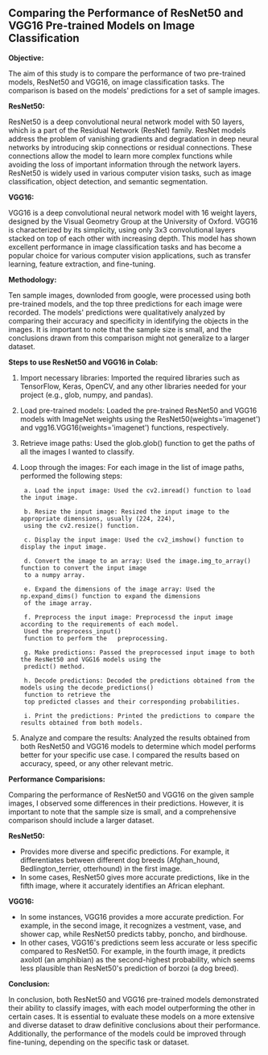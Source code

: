## Comparing the Performance of ResNet50 and VGG16 Pre-trained Models on Image Classification ##

**Objective:**

The aim of this study is to compare the performance of two pre-trained models, ResNet50 and VGG16, on image classification tasks. The comparison is based on the models' predictions for a set of sample images.

**ResNet50:**

ResNet50 is a deep convolutional neural network model with 50 layers, which is a part of the Residual Network (ResNet) family. ResNet models address the problem of vanishing gradients and degradation in deep neural networks by introducing skip connections or residual connections. These connections allow the model to learn more complex functions while avoiding the loss of important information through the network layers. ResNet50 is widely used in various computer vision tasks, such as image classification, object detection, and semantic segmentation.

**VGG16:**

VGG16 is a deep convolutional neural network model with 16 weight layers, designed by the Visual Geometry Group at the University of Oxford. VGG16 is characterized by its simplicity, using only 3x3 convolutional layers stacked on top of each other with increasing depth. This model has shown excellent performance in image classification tasks and has become a popular choice for various computer vision applications, such as transfer learning, feature extraction, and fine-tuning.

**Methodology:**

Ten sample images, downloded from google, were processed using both pre-trained models, and the top three predictions for each image were recorded. The models' predictions were qualitatively analyzed by comparing their accuracy and specificity in identifying the objects in the images. It is important to note that the sample size is small, and the conclusions drawn from this comparison might not generalize to a larger dataset.

**Steps to use ResNet50 and VGG16 in Colab:**

1. Import necessary libraries: Imported the required libraries such as TensorFlow, Keras, OpenCV, and any other libraries needed for your project (e.g., glob, numpy, and pandas).

2. Load pre-trained models: Loaded the pre-trained ResNet50 and VGG16 models with ImageNet weights using the ResNet50(weights='imagenet') and vgg16.VGG16(weights='imagenet') functions, respectively.

3. Retrieve image paths: Used the glob.glob() function to get the paths of all the images I wanted to classify.

4. Loop through the images: For each image in the list of image paths, performed the following steps:

        a. Load the input image: Used the cv2.imread() function to load the input image.

        b. Resize the input image: Resized the input image to the appropriate dimensions, usually (224, 224),
        using the cv2.resize() function.

        c. Display the input image: Used the cv2_imshow() function to display the input image.

        d. Convert the image to an array: Used the image.img_to_array() function to convert the input image 
        to a numpy array.

        e. Expand the dimensions of the image array: Used the np.expand_dims() function to expand the dimensions
        of the image array.

        f. Preprocess the input image: Preprocessd the input image according to the requirements of each model.
        Used the preprocess_input()
        function to perform the   preprocessing.

        g. Make predictions: Passed the preprocessed input image to both the ResNet50 and VGG16 models using the
        predict() method.

        h. Decode predictions: Decoded the predictions obtained from the models using the decode_predictions()
        function to retrieve the
        top predicted classes and their corresponding probabilities.

        i. Print the predictions: Printed the predictions to compare the results obtained from both models.

5. Analyze and compare the results: Analyzed the results obtained from both ResNet50 and VGG16 models to determine which model performs
better for your specific use case. I compared the results based on accuracy, speed, or any other relevant metric.

**Performance Comparisions:**

Comparing the performance of ResNet50 and VGG16 on the given sample images, I observed some differences in their predictions. However,
it is important to note that the sample size is small, and a comprehensive comparison should include a larger dataset.

**ResNet50:**

* Provides more diverse and specific predictions. For example, it differentiates between different dog breeds (Afghan_hound, 
Bedlington_terrier, otterhound) in the first image.
* In some cases, ResNet50 gives more accurate predictions, like in the fifth image, where it accurately identifies an African elephant.

**VGG16:**

* In some instances, VGG16 provides a more accurate prediction. For example, in the second image, it recognizes a vestment, vase, and
shower cap, while ResNet50 predicts tabby, poncho, and birdhouse.
* In other cases, VGG16's predictions seem less accurate or less specific compared to ResNet50. For example, in the fourth image, it
predicts axolotl (an amphibian) as the second-highest probability, which seems less plausible than ResNet50's prediction of borzoi 
(a dog breed).

**Conclusion:**

In conclusion, both ResNet50 and VGG16 pre-trained models demonstrated their ability to classify images, with each model outperforming the other in certain cases. It is essential to evaluate these models on a more extensive and diverse dataset to draw definitive conclusions about their performance. Additionally, the performance of the models could be improved through fine-tuning, depending on the specific task or dataset.
